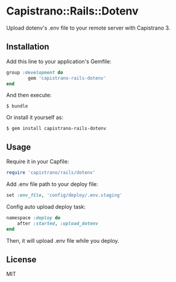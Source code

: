 # Capistrano::Rails::Dotenv

Upload dotenv's .env file to your remote server with Capistrano 3.

## Installation

Add this line to your application's Gemfile:

```ruby
group :development do
		gem 'capistrano-rails-dotenv'
end
```

And then execute:

    $ bundle

Or install it yourself as:

    $ gem install capistrano-rails-dotenv

## Usage

Require it in your Capfile:

```ruby
require 'capistrano/rails/dotenv'
```

Add .env file path to your deploy file:

```ruby
set :env_file, 'config/deploy/.env.staging'
```

Config auto upload deploy task:

```ruby
namespace :deploy do
  	after :started, :upload_dotenv
end
```

Then, it will upload .env file while you deploy.

## License

MIT

